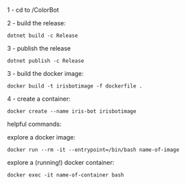 
1 - cd to /ColorBot

2 - build the release:

`dotnet build -c Release`

3 - publish the release

`dotnet publish -c Release`

3 - build the docker image:

`docker build -t irisbotimage -f dockerfile .`

4 - create a container:

`docker create --name iris-bot irisbotimage`



helpful commands:

explore a docker image:

`docker run --rm -it --entrypoint=/bin/bash name-of-image`

explore a (running!) docker container:

`docker exec -it name-of-container bash`
